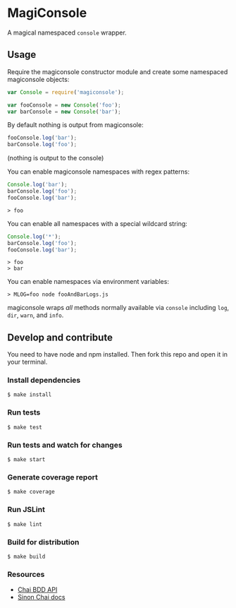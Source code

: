 # MagiConsole

A magical namespaced `console` wrapper.

## Usage

Require the magiconsole constructor module and create some namespaced magiconsole objects:
```javascript
var Console = require('magiconsole');

var fooConsole = new Console('foo');
var barConsole = new Console('bar');
```

By default nothing is output from magiconsole:
```javascript
fooConsole.log('bar');
barConsole.log('foo');
```
(nothing is output to the console)

You can enable magiconsole namespaces with regex patterns:
```javascript
Console.log('bar');
barConsole.log('foo');
fooConsole.log('bar');
```
```text
> foo
```

You can enable all namespaces with a special wildcard string:
```javascript
Console.log('*');
barConsole.log('foo');
fooConsole.log('bar');
```
```text
> foo
> bar
```

You can enable namespaces via environment variables:
```text
> MLOG=foo node fooAndBarLogs.js
```

magiconsole wraps *all* methods normally available via `console` including `log`, `dir`, `warn`, and `info`.


## Develop and contribute

You need to have node and npm installed. Then fork this repo and open it in your terminal.

### Install dependencies

    $ make install

### Run tests

    $ make test

### Run tests and watch for changes

    $ make start

### Generate coverage report

    $ make coverage

### Run JSLint

    $ make lint

### Build for distribution

    $ make build

### Resources
  - [Chai BDD API](http://chaijs.com/api/bdd)
  - [Sinon Chai docs](https://github.com/domenic/sinon-chai)
